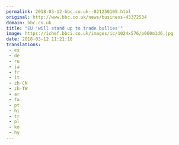 ```yaml
---
permalink: 2018-03-12-bbc.co.uk--821250109.html
original: http://www.bbc.co.uk/news/business-43372534
domain: bbc.co.uk
title: "EU 'will stand up to trade bullies'"
image: https://ichef.bbci.co.uk/images/ic/1024x576/p060m1d6.jpg
date: 2018-03-12 11:21:18
translations: 
 - es
 - de
 - ru
 - ja
 - fr
 - it
 - zh-CN
 - zh-TW
 - ar
 - fa
 - pt
 - hi
 - tr
 - pl
 - ko
 - hy
---
```


